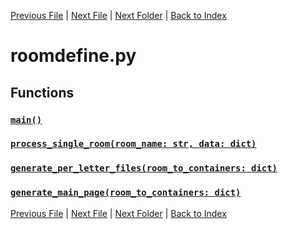 [Previous File](fixing.md) | [Next File](spawnpoints.md) | [Next Folder](article_content/hotbar_slots_content.md) | [Back to Index](../index.md)

# roomdefine.py

## Functions

### [`main()`](https://github.com/Vaileasys/pz-wiki_parser/blob/main/scripts/roomdefine.py#L13)
### [`process_single_room(room_name: str, data: dict)`](https://github.com/Vaileasys/pz-wiki_parser/blob/main/scripts/roomdefine.py#L52)
### [`generate_per_letter_files(room_to_containers: dict)`](https://github.com/Vaileasys/pz-wiki_parser/blob/main/scripts/roomdefine.py#L71)
### [`generate_main_page(room_to_containers: dict)`](https://github.com/Vaileasys/pz-wiki_parser/blob/main/scripts/roomdefine.py#L149)


[Previous File](fixing.md) | [Next File](spawnpoints.md) | [Next Folder](article_content/hotbar_slots_content.md) | [Back to Index](../index.md)
